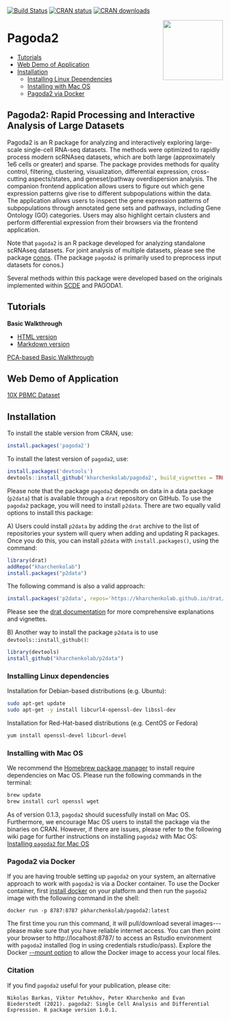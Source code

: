 [![Build Status](https://travis-ci.com/kharchenkolab/pagoda2.svg?branch=master)](https://travis-ci.com/github/kharchenkolab/pagoda2)
[![CRAN status](https://www.r-pkg.org/badges/version/pagoda2)](https://cran.r-project.org/package=pagoda2)
[![CRAN downloads](https://cranlogs.r-pkg.org/badges/pagoda2)](https://cran.r-project.org/package=pagoda2)

<img src="https://github.com/kharchenkolab/pagoda2/blob/devel/inst/pagoda_logo.png" align="right" height="140">

# Pagoda2

- [Tutorials](#tutorials)
- [Web Demo of Application](#web-demo-of-application)
- [Installation](#installation)
  * [Installing Linux Dependencies](#installing-linux-dependencies)
  * [Installing with Mac OS](#installing-with-mac-os)
  * [Pagoda2 via Docker](#pagoda2-via-docker)

## Pagoda2: Rapid Processing and Interactive Analysis of Large Datasets

Pagoda2 is an R package for analyzing and interactively exploring large-scale single-cell RNA-seq datasets. The methods were optimized to rapidly process modern scRNAseq datasets, which are both large (approximately 1e6 cells or greater) and sparse. The package provides methods for quality control, filtering, clustering, visualization, differential expression, cross-cutting aspects/states, and geneset/pathway overdispersion analysis. The companion frontend application allows users to figure out which gene expression patterns give rise to different subpopulations within the data. The application allows users to inspect the gene expression patterns of subpopulations through annotated gene sets and pathways, including Gene Ontology (GO) categories. Users may also highlight certain clusters and perform differential expression from their browsers via the frontend application. 

Note that `pagoda2` is an R package developed for analyzing standalone scRNAseq datasets. For joint analysis of multiple datasets, please see the package [conos](https://github.com/kharchenkolab/conos). (The package `pagoda2` is primarily used to preprocess input datasets for conos.)

Several methods within this package were developed based on the originals implemented within [SCDE](http://hms-dbmi.github.io/scde/) and PAGODA1.


## Tutorials

**Basic Walkthrough**
* [HTML version](https://htmlpreview.github.io/?https://raw.githubusercontent.com/kharchenkolab/pagoda2/master/doc/pagoda2.walkthrough.html) 
* [Markdown version](https://github.com/kharchenkolab/pagoda2/blob/master/vignettes/pagoda2.walkthrough.md)

[PCA-based Basic Walkthrough](http://pklab.med.harvard.edu/peterk/p2/walkthrough.nb.html)


## Web Demo of Application

[10X PBMC Dataset](https://tinyurl.com/demopagoda2)


## Installation 


To install the stable version from CRAN, use:

```r
install.packages('pagoda2')
```


To install the latest version of `pagoda2`, use:

```r
install.packages('devtools')
devtools::install_github('kharchenkolab/pagoda2', build_vignettes = TRUE)
```

Please note that the package `pagoda2` depends on data in a data package (`p2data`) that is available through a `drat` repository on GitHub. To use the `pagoda2` package, you will need to install `p2data`. There are two equally valid options to install this package:

A) Users could install `p2data` by adding the `drat` archive to the list of repositories your system will query when adding and updating R packages. Once you do this, you can install `p2data` with `install.packages()`, using the command:

```r
library(drat)
addRepo("kharchenkolab")
install.packages("p2data")
```

The following command is also a valid approach:

```r
install.packages('p2data', repos='https://kharchenkolab.github.io/drat/', type='source')
```

Please see the [drat documentation](https://dirk.eddelbuettel.com/code/drat.html) for more comprehensive explanations and vignettes.


B) Another way to install the package `p2data` is to use `devtools::install_github()`:

```r
library(devtools)
install_github("kharchenkolab/p2data")
```


### Installing Linux dependencies

Installation for Debian-based distributions (e.g. Ubuntu):

```sh
sudo apt-get update
sudo apt-get -y install libcurl4-openssl-dev libssl-dev
```

Installation for Red-Hat-based distributions (e.g. CentOS or Fedora)

```sh
yum install openssl-devel libcurl-devel
```



### Installing with Mac OS

We recommend the [Homebrew package manager](https://brew.sh/) to install require dependencies on Mac OS. Please run the following commands in the terminal:

```sh
brew update
brew install curl openssl wget
```

As of version 0.1.3, `pagoda2` should sucessfully install on Mac OS. Furthermore, we encourage Mac OS users to install the package via the binaries on CRAN. However, if there are issues, please refer to the following wiki page for further instructions on installing `pagoda2` with Mac OS: [Installing `pagoda2` for Mac OS](https://github.com/kharchenkolab/pagoda2/wiki/Installing-Pagoda2-for-Mac-OS)



### Pagoda2 via Docker 

If you are having trouble setting up `pagoda2` on your system, an alternative approach to work with `pagoda2` is via a Docker container. To use the Docker container, first [install docker](https://docs.docker.com/get-docker/) on your platform and then run the `pagoda2` image with the following command in the shell:

```
docker run -p 8787:8787 pkharchenkolab/pagoda2:latest
```

The first time you run this command, it will pull/download several images---please make sure that you have reliable internet access. You can then point your browser to http://localhost:8787/ to access an Rstudio environment with `pagoda2` installed (log in using credentials rstudio/pass). Explore the Docker [--mount option](https://docs.docker.com/storage/volumes/) to allow the Docker image to access your local files.

### Citation

If you find `pagoda2` useful for your publication, please cite:

```
Nikolas Barkas, Viktor Petukhov, Peter Kharchenko and Evan
Biederstedt (2021). pagoda2: Single Cell Analysis and Differential
Expression. R package version 1.0.1.
```
